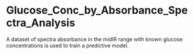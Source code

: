 # Glucose_Conc_by_Absorbance_Spectra_Analysis
A dataset of spectra absorbance in the midIR range with known glucose concentrations is used to train a predictive model.
